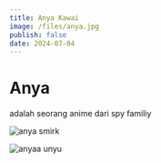 ```yaml
---
title: Anya Kawai
image: /files/anya.jpg
publish: false
date: 2024-07-04
---
```

# **Anya**

adalah seorang anime dari spy familiy

![anya smirk](https://akcdn.detik.net.id/visual/2022/06/30/anime-spy-x-family-anya-forger_169.jpeg?w=650)

![anyaa unyu](https://image.popmama.com/content-images/post/20221019/anya-forger-1-30c558ae6b69392e819ead51d4ca244e.jpg?width=600&height=auto)